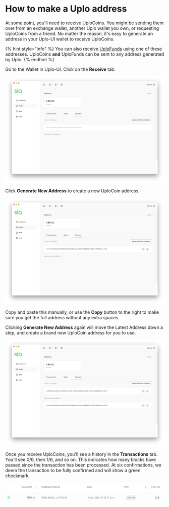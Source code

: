 # How to make a Uplo address

At some point, you'll need to receive UploCoins. You might be sending them over from an exchange wallet, another Uplo wallet you own, or requesting UploCoins from a friend. No matter the reason, it's easy to generate an address in your Uplo-UI wallet to receive UploCoins.

{% hint style="info" %}
You can also receive [UploFunds](../uplofunds/what-are-uplofunds.md) using one of these addresses. UploCoins **and** UploFunds can be sent to any address generated by Uplo.
{% endhint %}

Go to the Wallet in Uplo-UI. Click on the **Receive** tab.

![](../.gitbook/assets/receive-1.png)

Click **Generate New Address** to create a new UploCoin address.

![](../.gitbook/assets/receive-2.png)

Copy and paste this manually, or use the **Copy** button to the right to make sure you get the full address without any extra spaces.

Clicking **Generate New Address** again will move the Latest Address down a step, and create a brand new UploCoin address for you to use.

![](../.gitbook/assets/receive-3.png)

Once you receive UploCoins, you'll see a history in the **Transactions** tab. You'll see 0/6, then 1/6, and so on. This indicates how many blocks have passed since the transaction has been processed. At six confirmations, we deem the transaction to be fully confirmed and will show a green checkmark.

![](../.gitbook/assets/address-4%20%281%29%20%282%29%20%281%29.png)


